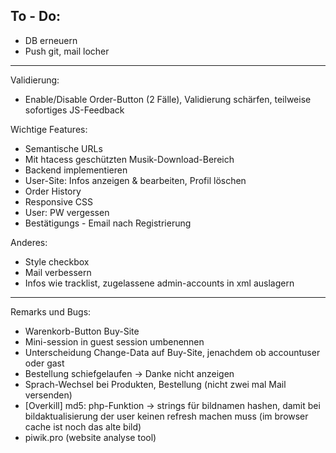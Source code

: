 To - Do:
-----------
* DB erneuern
* Push git, mail locher
-----------

Validierung:
* Enable/Disable Order-Button (2 Fälle), Validierung schärfen, 
teilweise sofortiges JS-Feedback

Wichtige Features:
* Semantische URLs
* Mit htacess geschützten Musik-Download-Bereich
* Backend implementieren
* User-Site: Infos anzeigen & bearbeiten, Profil löschen
* Order History
* Responsive CSS
* User: PW vergessen
* Bestätigungs - Email nach Registrierung

Anderes:
* Style checkbox
* Mail verbessern
* Infos wie tracklist, zugelassene admin-accounts in xml auslagern

----------

Remarks und Bugs:
* Warenkorb-Button Buy-Site
* Mini-session in guest session umbenennen
* Unterscheidung Change-Data auf Buy-Site, jenachdem ob accountuser oder gast
* Bestellung schiefgelaufen -> Danke nicht anzeigen
* Sprach-Wechsel bei Produkten, Bestellung (nicht zwei mal Mail versenden)
* [Overkill] md5: php-Funktion -> strings für bildnamen hashen, damit bei
bildaktualisierung der user keinen refresh machen muss
(im browser cache ist noch das alte bild)
* piwik.pro (website analyse tool)
